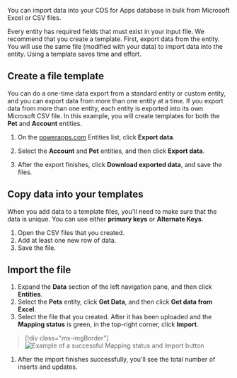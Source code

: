 You can import data into your CDS for Apps database in bulk from Microsoft Excel or CSV files. 

Every entity has required fields that must exist in your input file. We recommend that you create a template. First, export data from the entity. You will use the same file (modified with your data) to import data into the entity. Using a template saves time and effort. 

## Create a file template
You can do a one-time data export from a standard entity or custom entity, and you can export data from more than one entity at a time. If you export data from more than one entity, each entity is exported into its own Microsoft CSV file. In this example, you will create templates for both the **Pet** and **Account** entities.

1. On the [powerapps.com](https://web.powerapps.com/) Entities list, click **Export data**.  
1. Select the **Account** and **Pet** entities, and then click **Export data**.

1. After the export finishes, click **Download exported data**, and save the files.


## Copy data into your templates
When you add data to a template files, you'll need to make sure that the data is unique. You can use either **primary keys** or **Alternate Keys**.  
1. Open the CSV files that you created.
1. Add at least one new row of data. 
1. Save the file.

## Import the file
1. Expand the **Data** section of the left navigation pane, and then click **Entities**.  
1. Select the **Pets** entity, click **Get Data**, and then click **Get data from Excel**.  
1. Select the file that you created. After it has been uploaded and the **Mapping status** is green, in the top-right corner, click **Import**.
  > [!div class="mx-imgBorder"] 
  > ![Example of a successful **Mapping status** and **Import** button](./media/data-platform-import-export/success-map-imp.png)

1. After the import finishes successfully, you'll see the total number of inserts and updates.  
